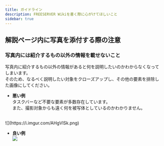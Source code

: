 ```yaml
---
title: ガイドライン
description: FREESERVER Wikiを書く際に心がけてほしいこと
sidebar: true
---
```

## 解説ページ内に写真を添付する際の注意
### 写真内には紹介するもの以外の情報を載せないこと
写真内に紹介するもの以外の情報があると何を説明したいのかわからなくなってしまいます。<br>
そのため、なるべく説明したい対象をクローズアップし、その他の要素を排除した画像にしてください。<br>

- **悪い例**<br>
タスクバーなど不要な要素が多数存在しています。<br>
また、撮影対象からも遠く何を被写体としているのかわかりません。
<br>
![](https://i.imgur.com/AHgVlSk.png)

- **良い例**<br>
![](https://i.imgur.com/vTv3TLz.png)

